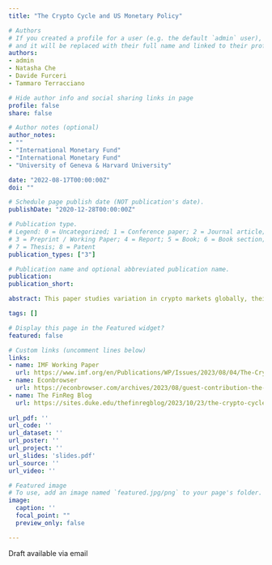 ```yaml
---
title: "The Crypto Cycle and US Monetary Policy"

# Authors
# If you created a profile for a user (e.g. the default `admin` user), write the username (folder name) here 
# and it will be replaced with their full name and linked to their profile.
authors:
- admin
- Natasha Che
- Davide Furceri
- Tammaro Terracciano

# Hide author info and social sharing links in page
profile: false
share: false

# Author notes (optional)
author_notes:
- ""
- "International Monetary Fund"
- "International Monetary Fund"
- "University of Geneva & Harvard University"

date: "2022-08-17T00:00:00Z"
doi: ""

# Schedule page publish date (NOT publication's date).
publishDate: "2020-12-28T00:00:00Z"

# Publication type.
# Legend: 0 = Uncategorized; 1 = Conference paper; 2 = Journal article;
# 3 = Preprint / Working Paper; 4 = Report; 5 = Book; 6 = Book section;
# 7 = Thesis; 8 = Patent
publication_types: ["3"]

# Publication name and optional abbreviated publication name.
publication: 
publication_short: 

abstract: This paper studies variation in crypto markets globally, their interaction with equity markets, and their response to US monetary policy. We first identify a single “crypto factor” that explains 80% of variation in crypto prices. Second, we show that the increasing correlation between crypto and global equity markets can be explained by the entry of institutional investors into crypto markets. Third, we find that a monetary contraction reduces the crypto factor, and by substantially more than for global equities, possibly due to the increased cost of leverage reducing the risk appetite of the marginal investor. We formalize our findings in a model with heterogeneous agents and time-varying aggregate effective risk aversion.

tags: []

# Display this page in the Featured widget?
featured: false

# Custom links (uncomment lines below)
links:
- name: IMF Working Paper
  url: https://www.imf.org/en/Publications/WP/Issues/2023/08/04/The-Crypto-Cycle-and-US-Monetary-Policy-534834
- name: Econbrowser
  url: https://econbrowser.com/archives/2023/08/guest-contribution-the-crypto-cycle-and-us-monetary-policy
- name: The FinReg Blog
  url: https://sites.duke.edu/thefinregblog/2023/10/23/the-crypto-cycle-and-us-monetary-policy/
  
url_pdf: ''
url_code: ''
url_dataset: ''
url_poster: ''
url_project: ''
url_slides: 'slides.pdf'
url_source: ''
url_video: ''

# Featured image
# To use, add an image named `featured.jpg/png` to your page's folder. 
image:
  caption: ''
  focal_point: ""
  preview_only: false

---
```


Draft available via email 
